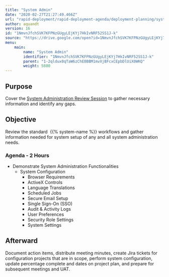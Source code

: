```yaml
---
title: "System Admin"
date: "2020-02-27T21:27:49.466Z"
url: "rapid-deployment/rapid-deployment-agenda/deployment-planning/system-admin.html"
author: aquandt
version: 16
id: "1NmvnJfchSVK7KFPNzGUgyLEjKYj7HkIvNRF52SS1J-k"
source: "https://drive.google.com/open?id=1NmvnJfchSVK7KFPNzGUgyLEjKYj7HkIvNRF52SS1J-k"
menu:
    main:
        name: "System Admin"
        identifier: "1NmvnJfchSVK7KFPNzGUgyLEjKYj7HkIvNRF52SS1J-k"
        parent: "1-2qldux0qTaW6zChE0BBM1mvXjBFcxCEpbDlUiX0WKQ"
        weight: 5880
---
```

## Purpose

Cover the [System Administration Review Session](../../review-sessions/review-session-system-administration.html) to gather necessary information and identify any gaps.

## Objective

Review the standard  {{% system-name %}} workflows and gather information needed for system setup of any and all system administration needs.

### Agenda - 2 Hours

* Demonstrate System Administration Functionalities
    * System Configuration
        * Browser Requirements
        * ActiveX Controls
        * Language Translations
        * Scheduled Jobs
        * Secure Email Setup
        * Single Sign-On (SSO)
        * Audit & Activity Logs
        * User Preferences
        * Security Role Settings
        * System Settings

## Afterward

Document action items, distribute meeting minutes, create Jira tickets for configuration projects that are in scope, perform system configuration, update percentage complete and dates on project plan, and prepare for subsequent meetings and UAT.

